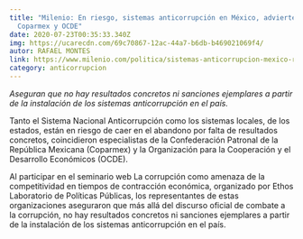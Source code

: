 ```yaml
---
title: "Milenio: En riesgo, sistemas anticorrupción en México, advierten
  Coparmex y OCDE"
date: 2020-07-23T00:35:33.340Z
img: https://ucarecdn.com/69c70867-12ac-44a7-b6db-b469021069f4/
autor: RAFAEL MONTES
link: https://www.milenio.com/politica/sistemas-anticorrupcion-mexico-riesgo-coparmex-ocde
category: anticorrupcion
---
```

*Aseguran que no hay resultados concretos ni sanciones ejemplares a partir de la instalación de los sistemas anticorrupción en el país.* 

Tanto el Sistema Nacional Anticorrupción como los sistemas locales, de los estados, están en riesgo de caer en el abandono por falta de resultados concretos, coincidieron especialistas de la Confederación Patronal de la República Mexicana (Coparmex) y la Organización para la Cooperación y el Desarrollo Económicos (OCDE).

Al participar en el seminario web La corrupción como amenaza de la competitividad en tiempos de contracción económica, organizado por Ethos Laboratorio de Políticas Públicas, los representantes de estas organizaciones aseguraron que más allá del discurso oficial de combate a la corrupción, no hay resultados concretos ni sanciones ejemplares a partir de la instalación de los sistemas anticorrupción en el país.